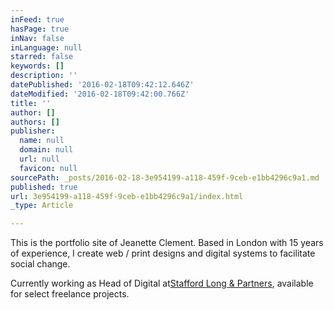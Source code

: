 ```yaml
---
inFeed: true
hasPage: true
inNav: false
inLanguage: null
starred: false
keywords: []
description: ''
datePublished: '2016-02-18T09:42:12.646Z'
dateModified: '2016-02-18T09:42:00.766Z'
title: ''
author: []
authors: []
publisher:
  name: null
  domain: null
  url: null
  favicon: null
sourcePath: _posts/2016-02-18-3e954199-a118-459f-9ceb-e1bb4296c9a1.md
published: true
url: 3e954199-a118-459f-9ceb-e1bb4296c9a1/index.html
_type: Article

---
```

This is the portfolio site of Jeanette Clement. Based in London with 15 years of experience, I create web / print designs and digital systems to facilitate social change.

Currently working as Head of Digital at[Stafford Long & Partners][0], available for select freelance projects.

[0]: http://www.staffordlong.com/